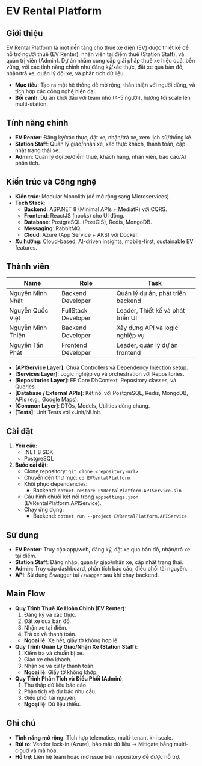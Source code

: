 # EV Rental Platform

## Giới thiệu
EV Rental Platform là một nền tảng cho thuê xe điện (EV) được thiết kế để hỗ trợ người thuê (EV Renter), nhân viên tại điểm thuê (Station Staff), và quản trị viên (Admin). Dự án nhằm cung cấp giải pháp thuê xe hiệu quả, bền vững, với các tính năng chính như đăng ký/xác thực, đặt xe qua bản đồ, nhận/trả xe, quản lý đội xe, và phân tích dữ liệu.

- **Mục tiêu**: Tạo ra một hệ thống dễ mở rộng, thân thiện với người dùng, và tích hợp các công nghệ hiện đại.
- **Bối cảnh**: Dự án khởi đầu với team nhỏ (4-5 người), hướng tới scale lên multi-station.

## Tính năng chính
- **EV Renter**: Đăng ký/xác thực, đặt xe, nhận/trả xe, xem lịch sử/thống kê.
- **Station Staff**: Quản lý giao/nhận xe, xác thực khách, thanh toán, cập nhật trạng thái xe.
- **Admin**: Quản lý đội xe/điểm thuê, khách hàng, nhân viên, báo cáo/AI phân tích.

## Kiến trúc và Công nghệ
- **Kiến trúc**: Modular Monolith (dễ mở rộng sang Microservices).
- **Tech Stack**:
  - **Backend**: ASP.NET 8 (Minimal APIs + MediatR) với CQRS.
  - **Frontend**: ReactJS (hooks) cho UI động.
  - **Database**: PostgreSQL (PostGIS), Redis, MongoDB.
  - **Messaging**: RabbitMQ.
  - **Cloud**: Azure (App Service + AKS) với Docker.
- **Xu hướng**: Cloud-based, AI-driven insights, mobile-first, sustainable EV features.

## Thành viên
| Name                | Role                | Task                                 |
|---------------------|---------------------|--------------------------------------|
| Nguyễn Minh Nhật    | Backend Developer   | Quản lý dự án, phát triển backend    |
| Nguyễn Quốc Việt    | FullStack Developer | Leader, Thiết kế và phát triển UI    |
| Nguyễn Minh Thiện   | Backend Developer   | Xây dựng API và logic nghiệp vụ      |
| Nguyễn Tấn Phát     | Frontend Developer  | Leader, quản lý dự án frontend       |


- **[APIService Layer]**: Chứa Controllers và Dependency Injection setup.
- **[Services Layer]**: Logic nghiệp vụ và orchestration với Repositories.
- **[Repositories Layer]**: EF Core DbContext, Repository classes, và Queries.
- **[Database / External APIs]**: Kết nối với PostgreSQL, Redis, MongoDB, APIs (e.g., Google Maps).
- **[Common Layer]**: DTOs, Models, Utilities dùng chung.
- **[Tests]**: Unit Tests với xUnit/NUnit.

## Cài đặt
1. **Yêu cầu**:
   - .NET 8 SDK
   - PostgreSQL
2. **Bước cài đặt**:
   - Clone repository: `git clone <repository-url>`
   - Chuyển đến thư mục: `cd EVRentalPlatform`
   - Khôi phục dependencies:
     - Backend: `dotnet restore EVRentalPlatform.APIService.sln`
   - Cấu hình chuỗi kết nối trong `appsettings.json` (EVRentalPlatform.APIService).
   - Chạy ứng dụng:
     - Backend: `dotnet run --project EVRentalPlatform.APIService`

## Sử dụng
- **EV Renter**: Truy cập app/web, đăng ký, đặt xe qua bản đồ, nhận/trả xe tại điểm.
- **Station Staff**: Đăng nhập, quản lý giao/nhận xe, cập nhật trạng thái.
- **Admin**: Truy cập dashboard, phân tích báo cáo, điều phối tài nguyên.
- **API**: Sử dụng Swagger tại `/swagger` sau khi chạy backend.

## Main Flow
- **Quy Trình Thuê Xe Hoàn Chỉnh (EV Renter)**:
  1. Đăng ký và xác thực.
  2. Đặt xe qua bản đồ.
  3. Nhận xe tại điểm.
  4. Trả xe và thanh toán.
  - **Ngoại lệ**: Xe hết, giấy tờ không hợp lệ.
- **Quy Trình Quản Lý Giao/Nhận Xe (Station Staff)**:
  1. Kiểm tra và chuẩn bị xe.
  2. Giao xe cho khách.
  3. Nhận xe và xử lý thanh toán.
  - **Ngoại lệ**: Giấy tờ không khớp.
- **Quy Trình Phân Tích và Điều Phối (Admin)**:
  1. Thu thập dữ liệu báo cáo.
  2. Phân tích và dự báo nhu cầu.
  3. Điều phối tài nguyên.
  - **Ngoại lệ**: Dữ liệu thiếu.

## Ghi chú
- **Tính năng mở rộng**: Tích hợp telematics, multi-tenant khi scale.
- **Rủi ro**: Vendor lock-in (Azure), bảo mật dữ liệu → Mitigate bằng multi-cloud và mã hóa.
- **Hỗ trợ**: Liên hệ team hoặc mở issue trên repository để được hỗ trợ.